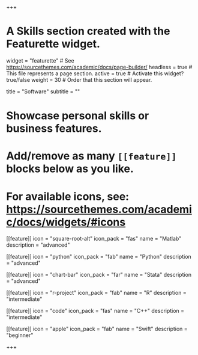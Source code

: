 +++
# A Skills section created with the Featurette widget.
widget = "featurette"  # See https://sourcethemes.com/academic/docs/page-builder/
headless = true  # This file represents a page section.
active = true  # Activate this widget? true/false
weight = 30  # Order that this section will appear.

title = "Software"
subtitle = ""

# Showcase personal skills or business features.
# 
# Add/remove as many `[[feature]]` blocks below as you like.
# 
# For available icons, see: https://sourcethemes.com/academic/docs/widgets/#icons

[[feature]]
  icon = "square-root-alt"
  icon_pack = "fas"
  name = "Matlab"
  description = "advanced"

[[feature]]
  icon = "python"
  icon_pack = "fab"
  name = "Python"
  description = "advanced"  

[[feature]]
  icon = "chart-bar"
  icon_pack = "far"
  name = "Stata"
  description = "advanced"

[[feature]]
  icon = "r-project"
  icon_pack = "fab"
  name = "R"
  description = "intermediate"

[[feature]]
  icon = "code"
  icon_pack = "fas"
  name = "C++"
  description = "intermediate"

[[feature]]
  icon = "apple"
  icon_pack = "fab"
  name = "Swift"
  description = "beginner"

+++
